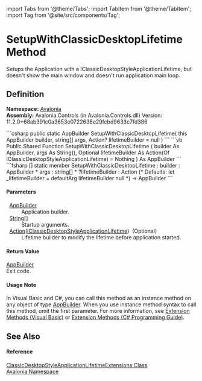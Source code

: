 import Tabs from '@theme/Tabs'; 
import TabItem from '@theme/TabItem'; 
import Tag from '@site/src/components/Tag'; 

# SetupWithClassicDesktopLifetime Method


Setups the Application with a IClassicDesktopStyleApplicationLifetime, but doesn't show the main window and doesn't run application main loop.



## Definition
**Namespace:** <a href="N_Avalonia">Avalonia</a>  
**Assembly:** Avalonia.Controls (in Avalonia.Controls.dll) Version: 11.2.0+68ab391c0a3653e0722638e29fcbd9633c7fd386

<Tabs groupId="api-code-preview">
<TabItem value="csharp" label="C#">
```csharp
public static AppBuilder SetupWithClassicDesktopLifetime(
	this AppBuilder builder,
	string[] args,
	Action<IClassicDesktopStyleApplicationLifetime>? lifetimeBuilder = null
)
```
</TabItem>
<TabItem value="vb" label="VB">
```vb
<ExtensionAttribute>
Public Shared Function SetupWithClassicDesktopLifetime ( 
	builder As AppBuilder,
	args As String(),
	Optional lifetimeBuilder As Action(Of IClassicDesktopStyleApplicationLifetime) = Nothing
) As AppBuilder
```
</TabItem>
<TabItem value="fsharp" label="F#">
```fsharp
[<ExtensionAttribute>]
static member SetupWithClassicDesktopLifetime : 
        builder : AppBuilder * 
        args : string[] * 
        ?lifetimeBuilder : Action<IClassicDesktopStyleApplicationLifetime> 
(* Defaults:
        let _lifetimeBuilder = defaultArg lifetimeBuilder null
*)
-> AppBuilder 
```
</TabItem>
</Tabs>



#### Parameters
<dl><dt>  <a href="T_Avalonia_AppBuilder">AppBuilder</a></dt><dd>Application builder.</dd><dt>  <a href="https://learn.microsoft.com/dotnet/api/system.string" target="_blank" rel="noopener noreferrer">String</a>[]</dt><dd>Startup arguments.</dd><dt>  <a href="https://learn.microsoft.com/dotnet/api/system.action-1" target="_blank" rel="noopener noreferrer">Action</a>(<a href="T_Avalonia_Controls_ApplicationLifetimes_IClassicDesktopStyleApplicationLifetime">IClassicDesktopStyleApplicationLifetime</a>)  (Optional)</dt><dd>Lifetime builder to modify the lifetime before application started.</dd></dl>

#### Return Value
<a href="T_Avalonia_AppBuilder">AppBuilder</a>  
Exit code.

#### Usage Note
In Visual Basic and C#, you can call this method as an instance method on any object of type <a href="T_Avalonia_AppBuilder">AppBuilder</a>. When you use instance method syntax to call this method, omit the first parameter. For more information, see <a href="https://docs.microsoft.com/dotnet/visual-basic/programming-guide/language-features/procedures/extension-methods" target="_blank" rel="noopener noreferrer">Extension Methods (Visual Basic)</a> or <a href="https://docs.microsoft.com/dotnet/csharp/programming-guide/classes-and-structs/extension-methods" target="_blank" rel="noopener noreferrer">Extension Methods (C# Programming Guide)</a>.

## See Also


#### Reference
<a href="T_Avalonia_ClassicDesktopStyleApplicationLifetimeExtensions">ClassicDesktopStyleApplicationLifetimeExtensions Class</a>  
<a href="N_Avalonia">Avalonia Namespace</a>  
